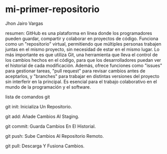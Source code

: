 # mi-primer-repositorio
Jhon Jairo Vargas

resumen: GitHub es una plataforma en línea donde los programadores pueden guardar, compartir y colaborar en proyectos de código. Funciona como un "repositorio" virtual, permitiendo que múltiples personas trabajen juntas en el mismo proyecto, sin necesidad de estar en el mismo lugar. Lo más importante es que utiliza Git, una herramienta que lleva el control de los cambios hechos en el código, para que los desarrolladores puedan ver el historial de cada modificación. Además, ofrece funciones como "issues" para gestionar tareas, "pull request" para revisar cambios antes de aceptarlos, y "branches" para trabajar en distintas versiones del proyecto sin interferir en la principal. Es esencial para el trabajo colaborativo en el mundo de la programación y el software.

lista de comandos git

git init: Inicializa Un Repositorio.

git add: Añade Cambios Al Staging.

git commit: Guarda Cambios En El Historial. 

git push: Sube Cambios Al Repositorio Remoto.

git pull: Descarga Y Fusiona Cambios.
